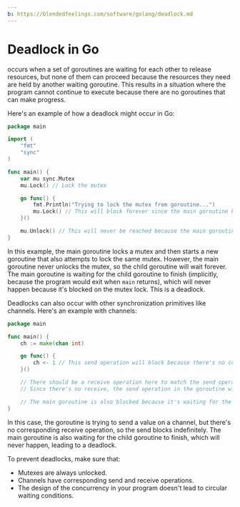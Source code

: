 ```yaml
---
b: https://blendedfeelings.com/software/golang/deadlock.md
---
```


# Deadlock in Go
occurs when a set of goroutines are waiting for each other to release resources, but none of them can proceed because the resources they need are held by another waiting goroutine. This results in a situation where the program cannot continue to execute because there are no goroutines that can make progress.

Here's an example of how a deadlock might occur in Go:

```go
package main

import (
	"fmt"
	"sync"
)

func main() {
	var mu sync.Mutex
	mu.Lock() // Lock the mutex

	go func() {
		fmt.Println("Trying to lock the mutex from goroutine...")
		mu.Lock() // This will block forever since the main goroutine has already locked the mutex
	}()

	mu.Unlock() // This will never be reached because the main goroutine is waiting for the child goroutine which is blocked
}
```

In this example, the main goroutine locks a mutex and then starts a new goroutine that also attempts to lock the same mutex. However, the main goroutine never unlocks the mutex, so the child goroutine will wait forever. The main goroutine is waiting for the child goroutine to finish (implicitly, because the program would exit when `main` returns), which will never happen because it's blocked on the mutex lock. This is a deadlock.

Deadlocks can also occur with other synchronization primitives like channels. Here's an example with channels:

```go
package main

func main() {
	ch := make(chan int)

	go func() {
		ch <- 1 // This send operation will block because there's no corresponding receive
	}()

	// There should be a receive operation here to match the send operation in the goroutine
	// Since there's no receive, the send operation in the goroutine will block forever, causing a deadlock

	// The main goroutine is also blocked because it's waiting for the child goroutine to finish
}
```

In this case, the goroutine is trying to send a value on a channel, but there's no corresponding receive operation, so the send blocks indefinitely. The main goroutine is also waiting for the child goroutine to finish, which will never happen, leading to a deadlock.

To prevent deadlocks, make sure that:

- Mutexes are always unlocked.
- Channels have corresponding send and receive operations.
- The design of the concurrency in your program doesn't lead to circular waiting conditions.